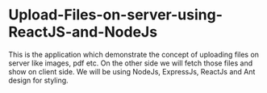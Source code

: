 # Upload-Files-on-server-using-ReactJS-and-NodeJs
This is the application which demonstrate the concept of uploading files on server like images, pdf etc. On the  other side we will  fetch those files and show on client side. We  will be using NodeJs,  ExpressJs,  ReactJs and Ant design for styling.    
